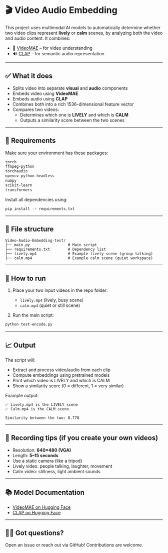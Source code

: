 # 🎬 Video Audio Embedding

This project uses multimodal AI models to automatically determine whether two video clips represent **lively** or **calm** scenes, by analyzing both the video and audio content. It combines:

- 🧠 [VideoMAE](https://huggingface.co/docs/transformers/en/model_doc/videomae) – for video understanding
- 🔊 [CLAP](https://huggingface.co/docs/transformers/v4.51.3//model_doc/clap) – for semantic audio representation

---

## ✅ What it does

- Splits video into separate **visual** and **audio** components
- Embeds video using **VideoMAE**
- Embeds audio using **CLAP**
- Combines both into a rich 1536-dimensional feature vector
- Compares two videos:
  - Determines which one is **LIVELY** and which is **CALM**
  - Outputs a similarity score between the two scenes

---

## 🧾 Requirements

Make sure your environment has these packages:

```txt
torch
ffmpeg-python
torchaudio
opencv-python-headless
numpy
scikit-learn
transformers
````

Install all dependencies using:

```bash
pip install -r requirements.txt
```

---

## 📂 File structure

```
Video-Audio-Embedding-test/
├── main.py                 # Main script
├── requirements.txt        # Dependency list
├── lively.mp4              # Example lively scene (group talking)
├── calm.mp4                # Example calm scene (quiet workspace)
```

---

## 🚀 How to run

1. Place your two input videos in the repo folder:

   * `lively.mp4` (lively, busy scene)
   * `calm.mp4` (quiet or still scene)

2. Run the main script:

```bash
python test-encode.py
```

---

## 📈 Output

The script will:

* Extract and process video/audio from each clip
* Compute embeddings using pretrained models
* Print which video is LIVELY and which is CALM
* Show a similarity score (0 = different, 1 = very similar)

Example output:

```
✅ Lively.mp4 is the LIVELY scene
✅ Calm.mp4 is the CALM scene

Similarity between the two: 0.778
```

---

## 📸 Recording tips (if you create your own videos)

* Resolution: **640×480 (VGA)**
* Length: **5–15 seconds**
* Use a static camera (like a tripod)
* Lively video: people talking, laughter, movement
* Calm video: stillness, light ambient sounds

---

## 📚 Model Documentation

* [VideoMAE on Hugging Face](https://huggingface.co/docs/transformers/en/model_doc/videomae)
* [CLAP on Hugging Face](https://huggingface.co/docs/transformers/v4.51.3//model_doc/clap)

---

## 🙋‍♂️ Got questions?

Open an issue or reach out via GitHub! Contributions are welcome.
